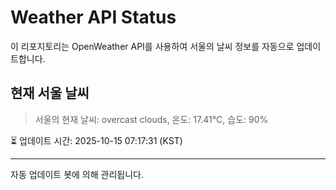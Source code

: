 
# Weather API Status

이 리포지토리는 OpenWeather API를 사용하여 서울의 날씨 정보를 자동으로 업데이트합니다.

## 현재 서울 날씨
> 서울의 현재 날씨: overcast clouds, 온도: 17.41°C, 습도: 90%

⏳ 업데이트 시간: 2025-10-15 07:17:31 (KST)

---
자동 업데이트 봇에 의해 관리됩니다.
